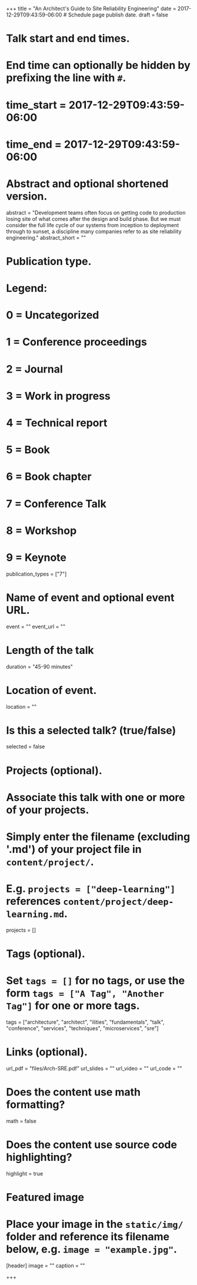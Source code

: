 +++
title = "An Architect's Guide to Site Reliability Engineering"
date = 2017-12-29T09:43:59-06:00  # Schedule page publish date.
draft = false

# Talk start and end times.
#   End time can optionally be hidden by prefixing the line with `#`.
# time_start = 2017-12-29T09:43:59-06:00
# time_end = 2017-12-29T09:43:59-06:00

# Abstract and optional shortened version.
abstract = "Development teams often focus on getting code to production losing site of what comes after the design and build phase. But we must consider the full life cycle of our systems from inception to deployment through to sunset, a discipline many companies refer to as site reliability engineering."
abstract_short = ""

# Publication type.
# Legend:
# 0 = Uncategorized
# 1 = Conference proceedings
# 2 = Journal
# 3 = Work in progress
# 4 = Technical report
# 5 = Book
# 6 = Book chapter
# 7 = Conference Talk
# 8 = Workshop  
# 9 = Keynote  

publication_types = ["7"]

# Name of event and optional event URL.
event = ""
event_url = ""

# Length of the talk
duration = "45-90 minutes"

# Location of event.
location = ""

# Is this a selected talk? (true/false)
selected = false

# Projects (optional).
#   Associate this talk with one or more of your projects.
#   Simply enter the filename (excluding '.md') of your project file in `content/project/`.
#   E.g. `projects = ["deep-learning"]` references `content/project/deep-learning.md`.
projects = []

# Tags (optional).
#   Set `tags = []` for no tags, or use the form `tags = ["A Tag", "Another Tag"]` for one or more tags.
tags = ["architecture", "architect", "ilities", "fundamentals", "talk", "conference", "services", "techniques", "microservices", "sre"]

# Links (optional).
url_pdf = "files/Arch-SRE.pdf"
url_slides = ""
url_video = ""
url_code = ""

# Does the content use math formatting?
math = false

# Does the content use source code highlighting?
highlight = true

# Featured image
# Place your image in the `static/img/` folder and reference its filename below, e.g. `image = "example.jpg"`.
[header]
image = ""
caption = ""

+++
